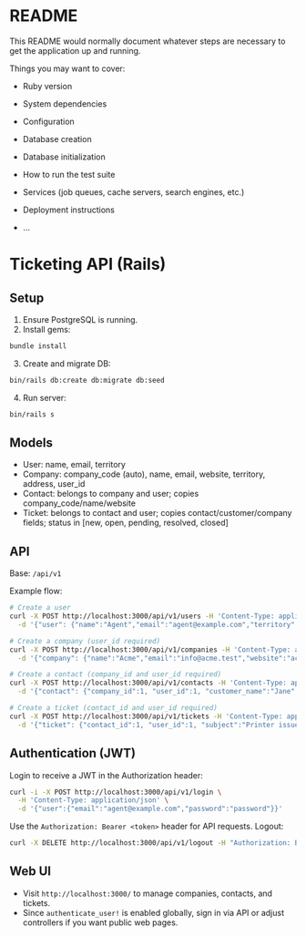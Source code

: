 # README

This README would normally document whatever steps are necessary to get the
application up and running.

Things you may want to cover:

* Ruby version

* System dependencies

* Configuration

* Database creation

* Database initialization

* How to run the test suite

* Services (job queues, cache servers, search engines, etc.)

* Deployment instructions

* ...

# Ticketing API (Rails)

## Setup

1. Ensure PostgreSQL is running.
2. Install gems:

```bash
bundle install
```

3. Create and migrate DB:

```bash
bin/rails db:create db:migrate db:seed
```

4. Run server:

```bash
bin/rails s
```

## Models
- User: name, email, territory
- Company: company_code (auto), name, email, website, territory, address, user_id
- Contact: belongs to company and user; copies company_code/name/website
- Ticket: belongs to contact and user; copies contact/customer/company fields; status in [new, open, pending, resolved, closed]

## API
Base: `/api/v1`

Example flow:

```bash
# Create a user
curl -X POST http://localhost:3000/api/v1/users -H 'Content-Type: application/json' \
  -d '{"user": {"name":"Agent","email":"agent@example.com","territory":"East"}}'

# Create a company (user_id required)
curl -X POST http://localhost:3000/api/v1/companies -H 'Content-Type: application/json' \
  -d '{"company": {"name":"Acme","email":"info@acme.test","website":"acme.test","territory":"East","address":"1 Road","user_id":1}}'

# Create a contact (company_id and user_id required)
curl -X POST http://localhost:3000/api/v1/contacts -H 'Content-Type: application/json' \
  -d '{"contact": {"company_id":1, "user_id":1, "customer_name":"Jane", "email":"jane@acme.test", "phone":"+1-555-0101"}}'

# Create a ticket (contact_id and user_id required)
curl -X POST http://localhost:3000/api/v1/tickets -H 'Content-Type: application/json' \
  -d '{"ticket": {"contact_id":1, "user_id":1, "subject":"Printer issue","issue":"hardware","description":"Stops printing"}}'
```

## Authentication (JWT)

Login to receive a JWT in the Authorization header:

```bash
curl -i -X POST http://localhost:3000/api/v1/login \
  -H 'Content-Type: application/json' \
  -d '{"user":{"email":"agent@example.com","password":"password"}}'
```

Use the `Authorization: Bearer <token>` header for API requests. Logout:

```bash
curl -X DELETE http://localhost:3000/api/v1/logout -H "Authorization: Bearer $TOKEN"
```

## Web UI

- Visit `http://localhost:3000/` to manage companies, contacts, and tickets.
- Since `authenticate_user!` is enabled globally, sign in via API or adjust controllers if you want public web pages.
